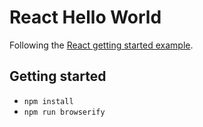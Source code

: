 React Hello World
=================

Following the [React getting started example](https://facebook.github.io/react/docs/getting-started.html).

Getting started
---------------

* `npm install`
* `npm run browserify`
